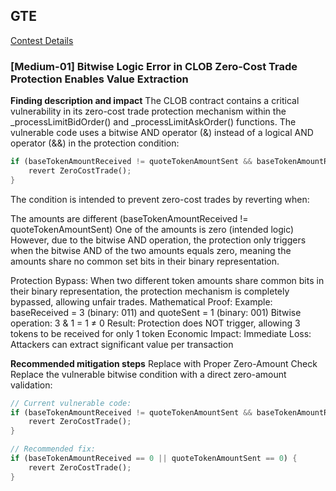 ## GTE
[Contest Details](https://code4rena.com/audits/2025-07-gte-spot-clob-and-router)

### [Medium-01] Bitwise Logic Error in CLOB Zero-Cost Trade Protection Enables Value Extraction

**Finding description and impact**
The CLOB contract contains a critical vulnerability in its zero-cost trade protection mechanism within the _processLimitBidOrder() and _processLimitAskOrder() functions. The vulnerable code uses a bitwise AND operator (&) instead of a logical AND operator (&&) in the protection condition:

```rust
if (baseTokenAmountReceived != quoteTokenAmountSent && baseTokenAmountReceived & quoteTokenAmountSent == 0) {
    revert ZeroCostTrade();
}
```
The condition is intended to prevent zero-cost trades by reverting when:

The amounts are different (baseTokenAmountReceived != quoteTokenAmountSent)
One of the amounts is zero (intended logic)
However, due to the bitwise AND operation, the protection only triggers when the bitwise AND of the two amounts equals zero, meaning the amounts share no common set bits in their binary representation.

Protection Bypass: When two different token amounts share common bits in their binary representation, the protection mechanism is completely bypassed, allowing unfair trades.
Mathematical Proof:
Example: baseReceived = 3 (binary: 011) and quoteSent = 1 (binary: 001)
Bitwise operation: 3 & 1 = 1 ≠ 0
Result: Protection does NOT trigger, allowing 3 tokens to be received for only 1 token
Economic Impact:
Immediate Loss: Attackers can extract significant value per transaction


**Recommended mitigation steps**
Replace with Proper Zero-Amount Check
Replace the vulnerable bitwise condition with a direct zero-amount validation:

```rust
// Current vulnerable code:
if (baseTokenAmountReceived != quoteTokenAmountSent && baseTokenAmountReceived & quoteTokenAmountSent == 0) {
    revert ZeroCostTrade();
}

// Recommended fix:
if (baseTokenAmountReceived == 0 || quoteTokenAmountSent == 0) {
    revert ZeroCostTrade();
}

```
